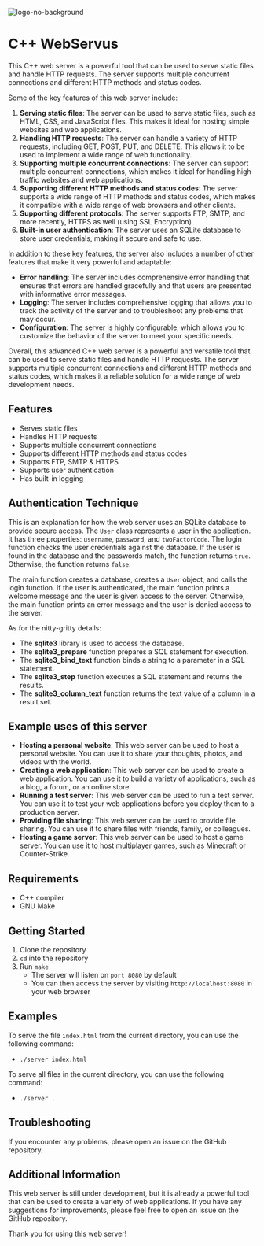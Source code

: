 ![logo-no-background](https://github.com/sabdulmajid/Web-Server-CPP/assets/85283195/88001578-2ee9-4e34-98f1-5ae7c04c7f0c)

# C++ WebServus
This C++ web server is a powerful tool that can be used to serve static files and handle HTTP requests. The server supports multiple concurrent connections and different HTTP methods and status codes.

Some of the key features of this web server include:

  1. **Serving static files**: The server can be used to serve static files, such as HTML, CSS, and JavaScript files. This makes it ideal for hosting simple websites and web applications.
  2. **Handling HTTP requests**: The server can handle a variety of HTTP requests, including GET, POST, PUT, and DELETE. This allows it to be used to implement a wide range of web functionality.
  3. **Supporting multiple concurrent connections**: The server can support multiple concurrent connections, which makes it ideal for handling high-traffic websites and web applications.
  4. **Supporting different HTTP methods and status codes**: The server supports a wide range of HTTP methods and status codes, which makes it compatible with a wide range of web browsers and other clients.
  5. **Supporting different protocols**: The server supports FTP, SMTP, and more recently, HTTPS as well (using SSL Encryption)
  6. **Built-in user authentication**: The server uses an SQLite database to store user credentials, making it secure and safe to use.

In addition to these key features, the server also includes a number of other features that make it very powerful and adaptable:

  * **Error handling**: The server includes comprehensive error handling that ensures that errors are handled gracefully and that users are presented with informative error messages.
  * **Logging**: The server includes comprehensive logging that allows you to track the activity of the server and to troubleshoot any problems that may occur.
  * **Configuration**: The server is highly configurable, which allows you to customize the behavior of the server to meet your specific needs.

Overall, this advanced C++ web server is a powerful and versatile tool that can be used to serve static files and handle HTTP requests. The server supports multiple concurrent connections and different HTTP methods and status codes, which makes it a reliable solution for a wide range of web development needs.

## Features
  - Serves static files
  - Handles HTTP requests
  - Supports multiple concurrent connections
  - Supports different HTTP methods and status codes
  - Supports FTP, SMTP & HTTPS
  - Supports user authentication
  - Has built-in logging

## Authentication Technique
  This is an explanation for how the web server uses an SQLite database to provide secure access. The ```User``` class represents a user in the application. It has three properties: ```username```, ```password```, and ```twoFactorCode```. The login function checks the user credentials against the database. If the user is found in the database and the passwords match, the function returns ```true```. Otherwise, the function returns ```false```.

The main function creates a database, creates a ```User``` object, and calls the login function. If the user is authenticated, the main function prints a welcome message and the user is given access to the server. Otherwise, the main function prints an error message and the user is denied access to the server.

As for the nitty-gritty details:

  - The **sqlite3** library is used to access the database.
  - The **sqlite3_prepare** function prepares a SQL statement for execution.
  - The **sqlite3_bind_text** function binds a string to a parameter in a SQL statement.
  - The **sqlite3_step** function executes a SQL statement and returns the results.
  - The **sqlite3_column_text** function returns the text value of a column in a result set.

## Example uses of this server
  - **Hosting a personal website**: This web server can be used to host a personal website. You can use it to share your thoughts, photos, and videos with the world.
  - **Creating a web application**: This web server can be used to create a web application. You can use it to build a variety of applications, such as a blog, a forum, or an online store.
  - **Running a test server**: This web server can be used to run a test server. You can use it to test your web applications before you deploy them to a production server.
  - **Providing file sharing**: This web server can be used to provide file sharing. You can use it to share files with friends, family, or colleagues.
  - **Hosting a game server**: This web server can be used to host a game server. You can use it to host multiplayer games, such as Minecraft or Counter-Strike.
  
## Requirements
  - C++ compiler
  - GNU Make

## Getting Started
  1. Clone the repository
  2. ```cd``` into the repository
  3. Run ```make```
     * The server will listen on ```port 8080``` by default
      * You can then access the server by visiting ```http://localhost:8080``` in your web browser

## Examples
To serve the file ```index.html``` from the current directory, you can use the following command:

 - ```./server index.html```

To serve all files in the current directory, you can use the following command:

 - ```./server .```

## Troubleshooting
If you encounter any problems, please open an issue on the GitHub repository.

## Additional Information
This web server is still under development, but it is already a powerful tool that can be used to create a variety of web applications. If you have any suggestions for improvements, please feel free to open an issue on the GitHub repository.

Thank you for using this web server!
